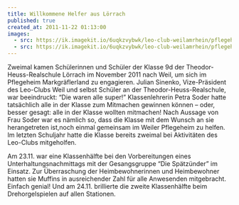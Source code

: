 ```yaml
---
title: Willkommene Helfer aus Lörrach
published: true
created_at: 2011-11-22 01:13:00
images:
  - src: https://ik.imagekit.io/6uqkzvybwk/leo-club-weilamrhein/pflegeheim/12-01.jpg
  - src: https://ik.imagekit.io/6uqkzvybwk/leo-club-weilamrhein/pflegeheim/12-02.jpg
---
```


Zweimal kamen Schülerinnen und Schüler der Klasse 9d der Theodor-Heuss-Realschule Lörrach im November 2011 nach Weil, um sich im Pflegeheim Markgräflerland zu engagieren. Julian Sinenko, Vize-Präsident des Leo-Clubs Weil und selbst Schüler an der Theodor-Heuss-Realschule, war beeindruckt: “Die waren alle super!” Klassenlehrerin Petra Soder hatte tatsächlich alle in der Klasse zum Mitmachen gewinnen können – oder, besser gesagt: alle in der Klasse wollten mitmachen! Nach Aussage von Frau Soder war es nämlich so, dass die Klasse mit dem Wunsch an sie herangetreten ist,noch einmal gemeinsam im Weiler Pflegeheim zu helfen. Im letzten Schuljahr hatte die Klasse bereits zweimal bei Aktivitäten des Leo-Clubs mitgeholfen.

Am 23.11. war eine Klassenhälfte bei den Vorbereitungen eines Unterhaltungsnachmittags mit der Gesangsgruppe “Die Spätzünder” im Einsatz. Zur Überraschung der Heimbewohnerinnen und Heimbewohner hatten sie Muffins in ausreichender Zahl für alle Anwesenden mitgebracht. Einfach genial! Und am 24.11. brillierte die zweite Klassenhälfte beim Drehorgelspielen auf allen Stationen.

